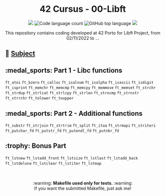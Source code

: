 <h1 align="center">
	42 Cursus - 00-Libft
</h1>

<p align="center">
	<img src="https://img.shields.io/github/languages/code-size/lbordonal/42-Cursus-00-Libft" />
	<img alt="Code language count" src="https://img.shields.io/github/languages/count/lbordonal/42-Cursus-00-Libft" />
	<img alt="GitHub top language" src="https://img.shields.io/github/languages/top/lbordonal/42-Cursus-00-Libft" />
	<img src="https://img.shields.io/github/last-commit/lbordonal/42-Cursus-00-Libft" />
</p>

<p align="center">
This repository contains coding developed at 42 Porto for Libft Project, from 02/11/2022 to ...
</p>


## :notebook: [Subject](https://github.com/lbordonal/42-Cursus-00-Libft/blob/main/libft/Subject/en.subject.pdf) <br />


<h2 align="left">
	:medal_sports: Part 1 - Libc functions
</h2>

`ft_atoi` `ft_bzero` `ft_calloc` `ft_isalnum` `ft_isalpha` `ft_isascii` `ft_isdigit` `ft_isprint` `ft_memchr` `ft_memcmp` `ft_memcpy` `ft_memmove` `ft_memset` `ft_strchr` `ft_strdup` `ft_strlcat` `ft_strlcpy` `ft_strlen` `ft_strncmp` `ft_strnstr` `ft_strrchr` `ft_tolower` `ft_toupper` <br />

<h2 align="left">
	:medal_sports: Part 2 - Additional functions
</h2>

`ft_substr` `ft_strjoin` `ft_strtrim` `ft_split` `ft_itoa` `ft_strmapi` `ft_striteri` `ft_putchar_fd` `ft_putstr_fd` `ft_putendl_fd` `ft_putnbr_fd` <br />

<h2 align="left">
	:trophy: Bonus Part
</h2>

`ft_lstnew` `ft_lstadd_front` `ft_lstsize` `ft_lstlast` `ft_lstadd_back` `ft_lstdelone` `ft_lstclear` `ft_lstiter` `ft_lstmap`  <br />
<br />
<br />

<p align="center">
:warning: <strong> Makefile used only for tests. </strong> :warning: <br />
If you want the submitted Makefile, just ask me!
</p>


